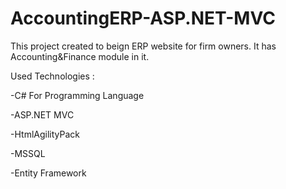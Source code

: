 # AccountingERP-ASP.NET-MVC
This project created to beign ERP website for firm owners. It has Accounting&amp;Finance module in it.

Used Technologies :

-C# For Programming Language

-ASP.NET MVC

-HtmlAgilityPack

-MSSQL

-Entity Framework
